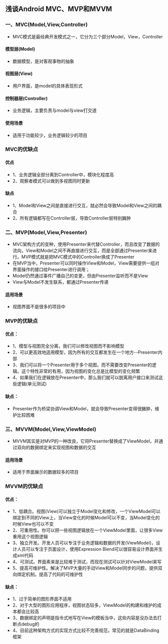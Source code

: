 ## 浅谈Android MVC、MVP和MVVM

### 一、MVC(Model,View,Controller)

- MVC模式是最经典开发模式之一，它分为三个部分Model，View，Controller

#### 模型层(Model)

- 数据模型，是对客观事物的抽象

#### 视图层(View)

- 用户界面，是model的具体表现形式

#### 控制器层(Controller)

- 业务逻辑，主要负责与model与view打交道

#### 使用场景

- 适用于功能较少，业务逻辑较少的项目

### MVC的优缺点

#### 优点

- 1、业务逻辑全部分离到Controller中，模块化程度高
- 2、观察者模式可以做到多视图同时更新

#### 缺点

- 1、Model和View之间是直接进行交互，就必然会导致Model和View之间的耦合
- 2、所有逻辑都写在Controller层，导致Controller层特别臃肿

### 二、MVP(Model,View,Presenter)

- MVC架构方式的变种，使用Presenter来代替Controller，而且改变了数据的流向，View和Model之间不再直接进行交互，而是全部通过Presenter来进行。MVP模式就是把MVC模式中的Controller换成了Presenter
- 在MVP当中，Presenter可以同时操作VIew和Model，View需要提供一组对界面操作的接口给Presenter进行调用；
- Model仍然通过事件广播自己的变更，但由Presenter监听而不是View
- View与Model不发生联系，都通过Presenter传递

#### 适用场景

- 视图界面不是很多的项目中

### MVP的优缺点

#### 优点：

- 1、模型与视图完全分离，我们可以修改视图而不影响模型
- 2、可以更高效地适用模型，因为所有的交互都发生在一个地方--Presenter内部
- 3、我们可以将一个Presenter用于多个视图，而不需要改变Presenter的逻辑。这个特性非常的有用，因为视图的变化总是比模型的变化频繁
- 4、如果我们在逻辑放在Presenter中，那么我们就可以脱离用户接口来测试这些逻辑(单元测试)

#### 缺点：

- Presenter作为桥梁协调View和Model，就会导致Presenter变得很臃肿，维护比较困难

### 三、MVVM(Model,View,ViewModel)

- MVVM其实是对MVP的一种改良，它将Presenter替换成了ViewModel，并通过双向的数据绑定来实现视图和数据的交互

#### 适用场景

- 适用于界面展示的数据较多的项目

### MVVM的优缺点

#### 优点：

- 1、低耦合。视图(View)可以独立于Model变化和修改，一个ViewModel可以绑定到不同的View上，当View变化的时候Model可以不变，当Model变化的时候View也可以不变
- 2、可重用性。你可以把一些视图逻辑放在一个ViewModel里面，让很多View重用这个视图逻辑
- 3、独立开发。开发人员可以专注于业务逻辑和数据的开发(ViewModel)，设计人员可以专注于页面设计，使用Expression Blend可以很容易设计界面并生成xml代码
- 4、可测试。界面素来是比较难于测试，而现在测试可以针对ViewModel来写
- 5、提高可维护性。解决了MVP大量的手动View和Model同步的问题，提供双向绑定机制。提高了代码的可维护性

#### 缺点：

- 1、过于简单的图形界面不适用
- 2、对于大型的图形应用程序，视图状态较多，ViewModel的构建和维护的成本都会比较高
- 3、数据绑定的声明是指令式地写在View的模板当中，这些内容是没办法去打断点debug的
- 4、目前这种架构方式的实现方式比较不完善规范，常见的就是DataBinding框架